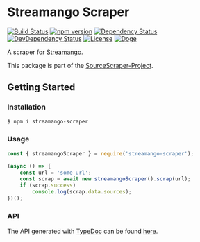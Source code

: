 # Streamango Scraper

[![Build Status](https://travis-ci.org/OpenByteDev/SourceScraper.svg?branch=master)](https://travis-ci.org/OpenByteDev/SourceScraper)
[![npm version](https://badge.fury.io/js/streamango-scraper.svg)](https://www.npmjs.com/package/streamango-scraper)
[![Dependency Status](https://david-dm.org/OpenByteDev/SourceScraper/status.svg?path=packages%2Fstreamango-scraper)](https://david-dm.org/OpenByteDev/SourceScraper?path=packages%2Fstreamango-scraper)
[![DevDependency Status](https://david-dm.org/OpenByteDev/SourceScraper/dev-status.svg?path=packages%2Fstreamango-scraper)](https://david-dm.org/OpenByteDev/SourceScraper?path=packages%2Fstreamango-scraper&type=dev)
[![License](https://img.shields.io/github/license/mashape/apistatus.svg)](https://opensource.org/licenses/MIT)
[![Doge](https://img.shields.io/badge/doge-wow-yellow.svg)]()

A scraper for [Streamango](https://www.streamango.com/).

This package is part of the [SourceScraper-Project](https://github.com/OpenByteDev/SourceScraper).


## Getting Started
### Installation
```bash
$ npm i streamango-scraper
```


### Usage

```js
const { streamangoScraper } = require('streamango-scraper');

(async () => {
    const url = 'some url';
    const scrap = await new streamangoScraper().scrap(url);
    if (scrap.success)
        console.log(scrap.data.sources);
})();
```


### API
The API generated with [TypeDoc](http://typedoc.org/) can be found [here](https://openbytedev.github.io/SourceScraper/packages/streamango-scraper/docs/).
